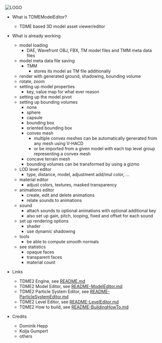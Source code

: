 ![LOGO](https://raw.githubusercontent.com/andreasdr/tdme2/master/resources/logos/tdme_logo_full.png)

- What is TDMEModelEditor?
    - TDME based 3D model asset viewer/editor 

- What is already working
    - model loading
        - DAE, Wavefront OBJ, FBX, TM model files and TMM meta data files
    - model meta data file saving 
        - TMM
            - stores its model as TM file additionally
    - render with generated ground, shadowing, bounding volume
    - rotate, zoom
    - setting up model properties
        - key, value map for what ever reason
    - setting up the model pivot
    - setting up bounding volumes
        - none
        - sphere
        - capsule
        - bounding box
        - oriented bounding box
        - convex mesh
          - multiple convex meshes can be automatically generated from any mesh using V-HACD
          - or be imported from a given model with each top level group representing a convex mesh
        - concave terrain mesh
        - bounding volumes can be transformed by using a gizmo 
    - LOD level editor
        - type, distance, model, adjustment add/mul color, ... 
    - material editor
        - adjust colors, textures, masked transparency
    - animations editor
        - create, edit and delete animations
        - relate sounds to animations
    - sound
        - attach sounds to optional animations with optional additional key
        - also set up gain, pitch, looping, fixed and offset for each sound
    - set up rendering options
        - shader
        - use dynamic shadowing
    - tools
        - be able to compute smooth normals
    - see statistics
        - opaque faces
        - transparent faces
        - material count

- Links
	- TDME2 Engine, see [README.md](./README.md)
    - TDME2 Model Editor, see [README-ModelEditor.md](./README-ModelEditor.md)
    - TDME2 Particle System Editor, see [README-ParticleSystemEditor.md](./README-ParticleSystemEditor.md)
    - TDME2 Level Editor, see [README-LevelEditor.md](./README-LevelEditor.md)
    - TDME2 How to build, see [README-BuildingHowTo.md](./README-BuildingHowTo.md)

- Credits
    - Dominik Hepp
    - Kolja Gumpert
    - others
